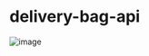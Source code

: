 ﻿# delivery-bag-api
![image](https://user-images.githubusercontent.com/17886340/194372066-cbcdc29e-05a2-4bd7-a50e-256b410d8de8.png)
